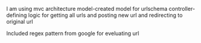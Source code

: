 I am using mvc architecture
model-created model for urlschema
controller-defining logic for getting all urls and posting new url and redirecting to original url

Included regex pattern from google for eveluating url
